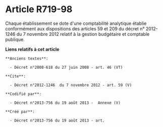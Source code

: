 # Article R719-98

Chaque établissement se dote d'une comptabilité analytique établie conformément aux dispositions des articles 59 et 209 du
décret n° 2012-1246 du 7 novembre 2012 relatif à la gestion budgétaire et comptable publique.

**Liens relatifs à cet article**

	**Anciens textes**:

	  - Décret n°2008-618 du 27 juin 2008 - art. 46 (VT)

	**Cite**:

	  - Décret n°2012-1246  du 7 novembre 2012 - art. 59 (V)

	**Codifié par**:

	  - Décret n°2013-756 du 19 août 2013 -  Annexe (V)

	**Créé par**:

	  - Décret n°2013-756 du 19 août 2013 - art.
